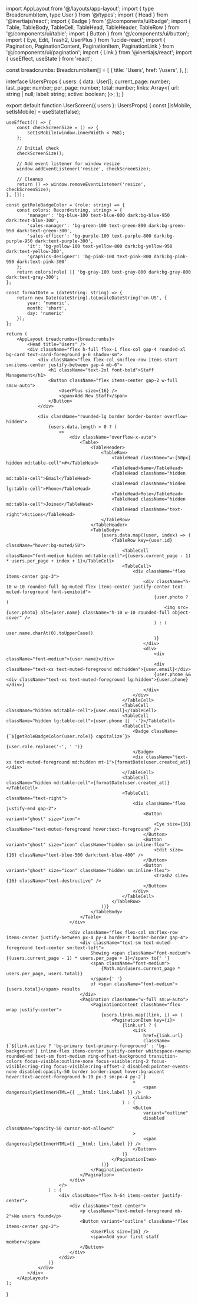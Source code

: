 import AppLayout from '@/layouts/app-layout';
import { type BreadcrumbItem, type User } from '@/types';
import { Head } from '@inertiajs/react';
import { Badge } from '@/components/ui/badge';
import { Table, TableBody, TableCell, TableHead, TableHeader, TableRow } from '@/components/ui/table';
import { Button } from '@/components/ui/button';
import { Eye, Edit, Trash2, UserPlus } from 'lucide-react';
import { Pagination, PaginationContent, PaginationItem, PaginationLink } from '@/components/ui/pagination';
import { Link } from '@inertiajs/react';
import { useEffect, useState } from 'react';

const breadcrumbs: BreadcrumbItem[] = [
    {
        title: 'Users',
        href: '/users',
    },
];

interface UsersProps {
    users: {
        data: User[];
        current_page: number;
        last_page: number;
        per_page: number;
        total: number;
        links: Array<{
            url: string | null;
            label: string;
            active: boolean;
        }>;
    };
}

export default function UserScreen({ users }: UsersProps) {
    const [isMobile, setIsMobile] = useState(false);

    useEffect(() => {
        const checkScreenSize = () => {
            setIsMobile(window.innerWidth < 768);
        };
        
        // Initial check
        checkScreenSize();
        
        // Add event listener for window resize
        window.addEventListener('resize', checkScreenSize);
        
        // Cleanup
        return () => window.removeEventListener('resize', checkScreenSize);
    }, []);

    const getRoleBadgeColor = (role: string) => {
        const colors: Record<string, string> = {
            'manager': 'bg-blue-100 text-blue-800 dark:bg-blue-950 dark:text-blue-300',
            'sales-manager': 'bg-green-100 text-green-800 dark:bg-green-950 dark:text-green-300',
            'sales-officer': 'bg-purple-100 text-purple-800 dark:bg-purple-950 dark:text-purple-300',
            'it': 'bg-yellow-100 text-yellow-800 dark:bg-yellow-950 dark:text-yellow-300',
            'graphics-designer': 'bg-pink-100 text-pink-800 dark:bg-pink-950 dark:text-pink-300'
        };
        return colors[role] || 'bg-gray-100 text-gray-800 dark:bg-gray-800 dark:text-gray-300';
    };

    const formatDate = (dateString: string) => {
        return new Date(dateString).toLocaleDateString('en-US', {
            year: 'numeric',
            month: 'short',
            day: 'numeric'
        });
    };

    return (
        <AppLayout breadcrumbs={breadcrumbs}>
            <Head title="Users" />
            <div className="flex h-full flex-1 flex-col gap-4 rounded-xl bg-card text-card-foreground p-6 shadow-sm">
                <div className="flex flex-col sm:flex-row items-start sm:items-center justify-between gap-4 mb-6">
                    <h1 className="text-2xl font-bold">Staff Management</h1>
                    <Button className="flex items-center gap-2 w-full sm:w-auto">
                        <UserPlus size={16} />
                        <span>Add New Staff</span>
                    </Button>
                </div>

                <div className="rounded-lg border border-border overflow-hidden">
                    {users.data.length > 0 ? (
                        <>
                            <div className="overflow-x-auto">
                                <Table>
                                    <TableHeader>
                                        <TableRow>
                                            <TableHead className="w-[50px] hidden md:table-cell">#</TableHead>
                                            <TableHead>Name</TableHead>
                                            <TableHead className="hidden md:table-cell">Email</TableHead>
                                            <TableHead className="hidden lg:table-cell">Phone</TableHead>
                                            <TableHead>Role</TableHead>
                                            <TableHead className="hidden md:table-cell">Joined</TableHead>
                                            <TableHead className="text-right">Actions</TableHead>
                                        </TableRow>
                                    </TableHeader>
                                    <TableBody>
                                        {users.data.map((user, index) => (
                                            <TableRow key={user.id} className="hover:bg-muted/50">
                                                <TableCell className="font-medium hidden md:table-cell">{(users.current_page - 1) * users.per_page + index + 1}</TableCell>
                                                <TableCell>
                                                    <div className="flex items-center gap-3">
                                                        <div className="h-10 w-10 rounded-full bg-muted flex items-center justify-center text-muted-foreground font-semibold">
                                                            {user.photo ? (
                                                                <img src={user.photo} alt={user.name} className="h-10 w-10 rounded-full object-cover" />
                                                            ) : (
                                                                user.name.charAt(0).toUpperCase()
                                                            )}
                                                        </div>
                                                        <div>
                                                            <div className="font-medium">{user.name}</div>
                                                            <div className="text-xs text-muted-foreground md:hidden">{user.email}</div>
                                                            {user.phone && <div className="text-xs text-muted-foreground lg:hidden">{user.phone}</div>}
                                                        </div>
                                                    </div>
                                                </TableCell>
                                                <TableCell className="hidden md:table-cell">{user.email}</TableCell>
                                                <TableCell className="hidden lg:table-cell">{user.phone || '-'}</TableCell>
                                                <TableCell>
                                                    <Badge className={`${getRoleBadgeColor(user.role)} capitalize`}>
                                                        {user.role.replace('-', ' ')}
                                                    </Badge>
                                                    <div className="text-xs text-muted-foreground md:hidden mt-1">{formatDate(user.created_at)}</div>
                                                </TableCell>
                                                <TableCell className="hidden md:table-cell">{formatDate(user.created_at)}</TableCell>
                                                <TableCell className="text-right">
                                                    <div className="flex justify-end gap-2">
                                                        <Button variant="ghost" size="icon">
                                                            <Eye size={16} className="text-muted-foreground hover:text-foreground" />
                                                        </Button>
                                                        <Button variant="ghost" size="icon" className="hidden sm:inline-flex">
                                                            <Edit size={16} className="text-blue-500 dark:text-blue-400" />
                                                        </Button>
                                                        <Button variant="ghost" size="icon" className="hidden sm:inline-flex">
                                                            <Trash2 size={16} className="text-destructive" />
                                                        </Button>
                                                    </div>
                                                </TableCell>
                                            </TableRow>
                                        ))}
                                    </TableBody>
                                </Table>
                            </div>

                            <div className="flex flex-col sm:flex-row items-center justify-between px-4 py-4 border-t border-border gap-4">
                                <div className="text-sm text-muted-foreground text-center sm:text-left">
                                    Showing <span className="font-medium">{(users.current_page - 1) * users.per_page + 1}</span> to{' '}
                                    <span className="font-medium">
                                        {Math.min(users.current_page * users.per_page, users.total)}
                                    </span>{' '}
                                    of <span className="font-medium">{users.total}</span> results
                                </div>
                                <Pagination className="w-full sm:w-auto">
                                    <PaginationContent className="flex-wrap justify-center">
                                        {users.links.map((link, i) => (
                                            <PaginationItem key={i}>
                                                {link.url ? (
                                                    <Link
                                                        href={link.url}
                                                        className={`${link.active ? 'bg-primary text-primary-foreground' : 'bg-background'} inline-flex items-center justify-center whitespace-nowrap rounded-md text-sm font-medium ring-offset-background transition-colors focus-visible:outline-none focus-visible:ring-2 focus-visible:ring-ring focus-visible:ring-offset-2 disabled:pointer-events-none disabled:opacity-50 border border-input hover:bg-accent hover:text-accent-foreground h-10 px-3 sm:px-4 py-2`}
                                                    >
                                                        <span dangerouslySetInnerHTML={{ __html: link.label }} />
                                                    </Link>
                                                ) : (
                                                    <Button 
                                                        variant="outline"
                                                        disabled
                                                        className="opacity-50 cursor-not-allowed"
                                                    >
                                                        <span dangerouslySetInnerHTML={{ __html: link.label }} />
                                                    </Button>
                                                )}
                                            </PaginationItem>
                                        ))}
                                    </PaginationContent>
                                </Pagination>
                            </div>
                        </>
                    ) : (
                        <div className="flex h-64 items-center justify-center">
                            <div className="text-center">
                                <p className="text-muted-foreground mb-2">No users found</p>
                                <Button variant="outline" className="flex items-center gap-2">
                                    <UserPlus size={16} />
                                    <span>Add your first staff member</span>
                                </Button>
                            </div>
                        </div>
                    )}
                </div>
            </div>
        </AppLayout>
    );
}
